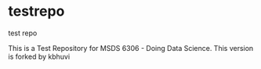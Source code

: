 # testrepo
test repo 

This is a Test Repository for MSDS 6306 - Doing Data Science.
This version is forked by kbhuvi
